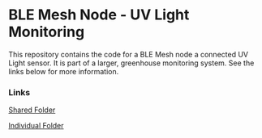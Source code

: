 # BLE Mesh Node - UV Light Monitoring
This repository contains the code for a BLE Mesh node a connected UV Light sensor. It is part of a larger, greenhouse monitoring system. See the links below for more information.

### Links
[Shared Folder](https://drive.google.com/drive/u/1/folders/1F-_n8RPkxCzO7q5ui7oLMy1UNxIx9kCD)

[Individual Folder](https://drive.google.com/drive/u/1/folders/1JDDYCrJjrd6WlADjWn1jjjsxZNxw6Rsj)
